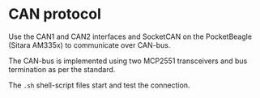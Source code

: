 # CAN protocol
Use the CAN1 and CAN2 interfaces and SocketCAN on the PocketBeagle (Sitara AM335x) to communicate over CAN-bus. 

The CAN-bus is implemented using two MCP2551 transceivers and bus termination as per the standard. 

The `.sh` shell-script files start and test the connection.